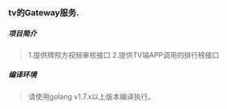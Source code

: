 ### tv的Gateway服务.
##### 项目简介
> 1.提供牌照方视频审核接口
> 2.提供TV端APP调用的排行榜接口

##### 编译环境
> 请使用golang v1.7.x以上版本编译执行。  